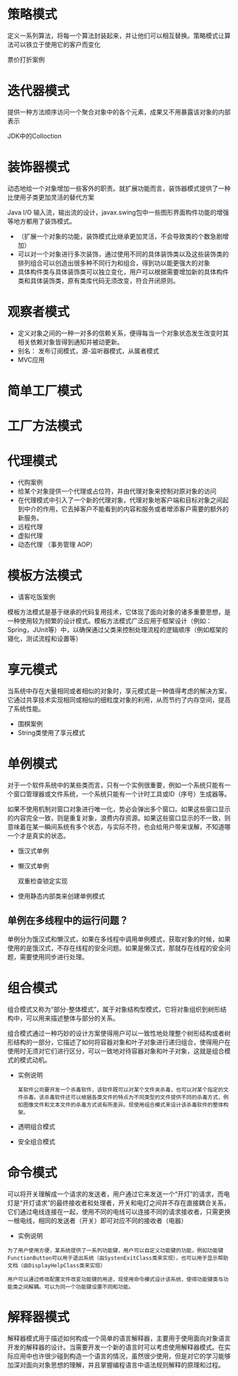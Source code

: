 # 策略模式

定义一系列算法，将每一个算法封装起来，并让他们可以相互替换。策略模式让算法可以铁立于使用它的客户而变化

票价打折案例



# 迭代器模式

提供一种方法顺序访问一个聚合对象中的各个元素，成果又不用暴露该对象的内部表示

JDK中的Colloction



# 装饰器模式

动态地给一个对象增加一些客外的职责。就扩展功能而言，装饰器模式提供了一种比使用子类更加灵活的替代方案

Java I/O 输入流，输出流的设计，javax.swing包中一些图形界面构件功能的增强等地方都用了装饰模式。

* （扩展一个对象的功能，装饰模式比继承更加灵活，不会导致类的个数急剧增加）
* 可以对一个对象进行多次装饰，通过使用不同的具体装饰类以及这些装饰类的排列组合可以创造出很多种不同行为和组合，得到功以能更强大的对象
* 具体构件类与具体装饰类可以独立变化，用户可以根据需要增加新的具体构件类和具体装饰类，原有类库代码无须改变，符合开闭原则。

# 观察者模式

* 定义对象之间的一种一对多的信赖关系，便得每当一个对象状态发生改变时其相关依赖对象皆得到通知并被动更新。
* 别名：  发布订阅模式，源-监听器模式，从属者模式
* MVC应用



# 简单工厂模式

# 工厂方法模式

# 代理模式

* 代购案例
* 给某个对象提供一个代理或占位符，并由代理对象来控制对原对象的访问
* 在代理模式中引入了一个新的代理对象，代理对象地客户端和目标对象之间起到中介的作用，它去掉客户不能看到的内容和服务或者增添客户需要的额外的新服务。
* 远程代理
* 虚拟代理
* 动态代理 （事务管理  AOP）

# 模板方法模式

* 请客吃饭案例

模板方法模式是基于继承的代码复用技术，它体现了面向对象的诸多重要思想，是一种使用较为频繁的设计模式。模板方法模式广泛应用于框架设计（例如：Spring，JUnit等）中，以确保通过父类来控制处理流程的逻辑顺序（例如框架的寝化，测试流程和设置等）





# 享元模式

当系统中存在大量相同或者相似的对象时，享元模式是一种值得考虑的解决方案，它通过共享技术实现相同或相似的细粒度对象的利用，从而节约了内存空间，提高了系统性能。

* 围棋案例
* String类使用了享元模式

# 单例模式

对于一个软件系统中的某些类而言，只有一个实例很重要，例如一个系统只能有一个窗口管理器或文件系统，一个系统只能有一个计时工具或ID（序号）生成器等。

如果不使用机制对窗口对象进行唯一化，势必会弹出多个窗口。如果这些窗口显示的内容完全一致，则是重复对象，浪费内存资源。如果这些窗口显示的不一致，则意味着在某一瞬间系统有多个状态，与实际不符，也会给用户带来误解，不知道哪一个才是真实的状态。

* 饿汉式单例

* 懒汉式单例

  双重检查锁定实现

* 使用静态内部类来创建单例模式

## 单例在多线程中的运行问题？

单例分为饿汉式和懒汉式，如果在多线程中调用单例模式，获取对象的时候，如果使用的是饿汉式，不存在线程的安全问题。如果是懒汉式，那就存在线程的安全问题，需要使用同步进行处理。

# 组合模式

组合模式又称为“部分-整体模式”，属于对象结构型模式，它将对象组织到树形结构中，可以用来描述整体与部分的关系。

组合模式通过一种巧妙的设计方案使得用户可以一致性地处理整个树形结构或者树形结构的一部分，它描述了如何将容器对象和叶子对象进行递归组合，使得用户在使用时无须对它们进行区分，可以一致地对待容器对象和叶子对象，这就是组合模式的模式动机。

* 实例说明

  ```
  某软件公司要开发一个杀毒软件，该软件既可以对某个文件夹杀毒，也可以对某个指定的文件杀毒。该杀毒软件还可以根据各类文件的特点为不同类型的文件提供不同的杀毒方式，例如图像文件和文本文件的杀毒方式说有所差异。现使用组合模式来设计该杀毒软件的整体构架。
  ```

  

* 透明组合模式

* 安全组合模式



# 命令模式

可以将开关理解成一个请求的发送者，用户通过它来发送一个“开灯”的请求，而电灯是“开灯请求”的最终接收者和处理者，开关和电灯之间并不存在直接耦合关系，它们通过电线连接在一起，使用不同的电线可以连接不同的请求接收者，只需更换一根电线，相同的发送者（开关）即可对应不同的接收者（电器）

* 实例说明

```
为了用户使用方便，某系统提供了一系列功能键，用户可以自定义功能键的功能，例如功能键FunctionButton可以用于退出系统（由SystenExitClass类来实现），也可以用于显示帮助文档（由DisplayHelpClass类来实现）

用户可以通过修改配置文件改变功能键的用途，现使用命令模式设计该系统，使得功能键类与功能类之间解耦。可以为同一个功能键设置不同和功能。
```

# 解释器模式

解释器模式用于描述如何构成一个简单的语言解释器，主要用于使用面向对象语言开发的解释器的设计。当需要开发一个新的语言时可以考虑使用解释器模式。在实际应用中也许很少碰到构造一个语言的情况，虽然很少使用，但是对它的学习能够加深对面向对象思想的理解，并且掌握编程语言中语法规则解释的原理和过程。







